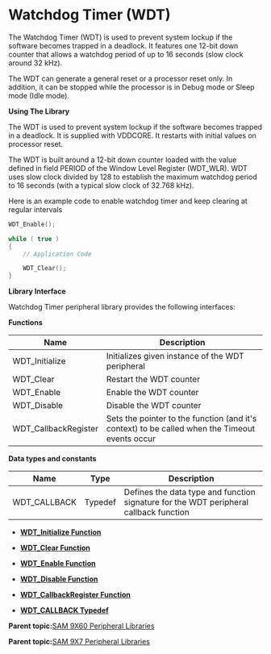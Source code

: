 # Watchdog Timer \(WDT\)

The Watchdog Timer \(WDT\) is used to prevent system lockup if the software becomes trapped in a deadlock. It features one 12-bit down<br />counter that allows a watchdog period of up to 16 seconds \(slow clock around 32 kHz\).

The WDT can generate a general reset or a processor reset only. In addition, it can be stopped while the processor is in Debug mode or Sleep mode \(Idle mode\).

**Using The Library**

The WDT is used to prevent system lockup if the software becomes trapped in a deadlock. It is supplied with VDDCORE. It restarts with initial values on processor reset.

The WDT is built around a 12-bit down counter loaded with the value defined in field PERIOD of the Window Level Register \(WDT\_WLR\). WDT uses slow clock divided by 128 to establish the maximum watchdog period to 16 seconds \(with a typical slow clock of 32.768 kHz\).

Here is an example code to enable watchdog timer and keep clearing at regular intervals

```c
WDT_Enable();

while ( true )
{
    // Application Code

    WDT_Clear();
}
```

**Library Interface**

Watchdog Timer peripheral library provides the following interfaces:

**Functions**

|Name|Description|
|----|-----------|
|WDT\_Initialize|Initializes given instance of the WDT peripheral|
|WDT\_Clear|Restart the WDT counter|
|WDT\_Enable|Enable the WDT counter|
|WDT\_Disable|Disable the WDT counter|
|WDT\_CallbackRegister|Sets the pointer to the function \(and it's context\) to be called when the Timeout events occur|

**Data types and constants**

|Name|Type|Description|
|----|----|-----------|
|WDT\_CALLBACK|Typedef|Defines the data type and function signature for the WDT peripheral callback function|

-   **[WDT\_Initialize Function](GUID-45669C35-DA5A-4BC0-A003-3598818C5A25.md)**  

-   **[WDT\_Clear Function](GUID-063E1CC2-BCEA-427C-BC8E-D657591BDF41.md)**  

-   **[WDT\_Enable Function](GUID-C2250206-CDE0-4ACC-A7E2-974D26EECBB6.md)**  

-   **[WDT\_Disable Function](GUID-F0AE58EF-593E-409A-9DA7-1572D2031C47.md)**  

-   **[WDT\_CallbackRegister Function](GUID-CF1167F7-974C-456A-A216-A1966146CBB8.md)**  

-   **[WDT\_CALLBACK Typedef](GUID-E494FB1A-5B8A-43FD-A9A0-47196844652E.md)**  


**Parent topic:**[SAM 9X60 Peripheral Libraries](GUID-CCAAC7F0-6BA8-4630-91AE-69718D188CBF.md)

**Parent topic:**[SAM 9X7 Peripheral Libraries](GUID-FB6741AA-355E-483F-9727-37728953D583.md)

